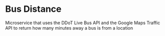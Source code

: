# Bus Distance
Microservice that uses the DDoT Live Bus API and the Google Maps Traffic API to return how many minutes away a bus is from a location
